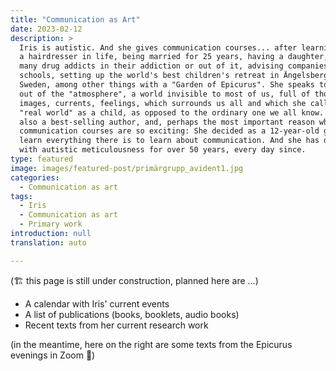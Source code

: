 ```yaml
---
title: "Communication as Art"
date: 2023-02-12
description: >
  Iris is autistic. And she gives communication courses... after learning to be
  a hairdresser in life, being married for 25 years, having a daughter, helping
  many drug addicts in their addiction or out of it, advising companies and
  schools, setting up the world's best children's retreat in Ängelsberg in
  Sweden, among other things with a "Garden of Epicurus". She speaks to people
  out of the "atmosphere", a world invisible to most of us, full of thoughts,
  images, currents, feelings, which surrounds us all and which she called the
  "real world" as a child, as opposed to the ordinary one we all know. She is
  also a best-selling author, and, perhaps the most important reason why her
  communication courses are so exciting: She decided as a 12-year-old girl to
  learn everything there is to learn about communication. And she has done it
  with autistic meticulousness for over 50 years, every day since.
type: featured
image: images/featured-post/primärgrupp_avident1.jpg
categories:
  - Communication as art
tags:
  - Iris
  - Communication as art
  - Primary work
introduction: null
translation: auto

---
```


(🏗️ this page is still under construction, planned here are ...)

- A calendar with Iris' current events
- A list of publications (books, booklets, audio books)
- Recent texts from her current research work

(in the meantime, here on the right are some texts from the Epicurus evenings in Zoom 🌳)


